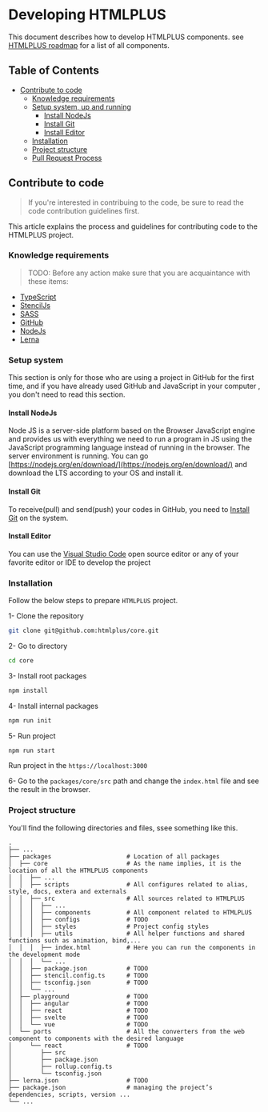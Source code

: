 # Developing HTMLPLUS
This document describes how to develop HTMLPLUS components. see [HTMLPLUS roadmap]() for a list of all components.

## Table of Contents
  - [Contribute to code](#contribute-to-code)
    - [Knowledge requirements](#knowledge-requirements)
    - [Setup system, up and running](#setup-system)
      - [Install NodeJs](#install-nodejs)
      - [Install Git](#install-git)
      - [Install Editor](#install-editor)
    - [Installation](#installation)
    - [Project structure](#project-structure)
    - [Pull Request Process](#pull-request-process)

## Contribute to code
> If you're interested in contribuing to the code, be sure to read the code contribution guidelines first.


This article explains the process and guidelines for contributing code to the HTMLPLUS project.

### Knowledge requirements
>TODO:
Before any action make sure that you are acquaintance with these items:
- [TypeScript](https://www.typescriptlang.org)
- [StencilJs](https://stenciljs.com)
- [SASS](https://sass-lang.com)
- [GitHub](https://github.com)
- [NodeJs](https://nodejs.org)
- [Lerna](https://lerna.js.org)

### Setup system
This section is only for those who are using a project in GitHub for the first time, and if you have already used GitHub and JavaScript in your computer , you don't need to read this section.

#### Install NodeJs
Node JS is a server-side platform based on the Browser JavaScript engine and provides us with everything we need to run a program in JS using the JavaScript programming language instead of running in the browser. The server environment is running.
You can go [https://nodejs.org/en/download/](https://nodejs.org/en/download/) and download the LTS according to your OS and install it.

#### Install Git
To receive(pull) and send(push) your codes in GitHub, you need to [Install Git](https://git-scm.com/download/win) on the system.

#### Install Editor
You can use the [Visual Studio Code](https://code.visualstudio.com/download) open source editor or any of your favorite editor or IDE to develop the project

### Installation
Follow the below steps to prepare `HTMLPLUS` project.

1- Clone the repository
```sh
git clone git@github.com:htmlplus/core.git
```

2- Go to directory
```sh
cd core
```

3- Install root packages
```sh
npm install
```

4- Install internal packages
```sh
npm run init
```

5- Run project
```sh
npm run start
```
Run project in the `https://localhost:3000`

6- Go to the `packages/core/src` path and change the `index.html` file and see the result in the browser.

### Project structure
You'll find the following directories and files, ssee something like this.

    .
    ├── ...
    ├── packages                     # Location of all packages
    │  ├── core                      # As the name implies, it is the location of all the HTMLPLUS components
    │  │  ├── ...
    │  │  ├── scripts                # All configures related to alias, style, docs, extera and externals
    │  │  ├── src                    # All sources related to HTMLPLUS
    │  │  │  ├── ...
    │  │  │  ├── components          # All component related to HTMLPLUS
    │  │  │  ├── configs             # TODO
    │  │  │  ├── styles              # Project config styles
    │  │  │  ├── utils               # All helper functions and shared functions such as animation, bind,...
    │  │  │  ├── index.html          # Here you can run the components in the development mode
    │  │  │  └── ...
    │  │  ├── package.json           # TODO
    │  │  ├── stencil.config.ts      # TODO
    │  │  ├── tsconfig.json          # TODO
    │  │  └── ...
    │  ├── playground                # TODO
    │  │  ├── angular                # TODO
    │  │  ├── react                  # TODO
    │  │  ├── svelte                 # TODO
    │  │  └── vue                    # TODO
    │  └── ports                     # All the converters from the web component to components with the desired language
    │     └── react                  # TODO
    │        ├── src
    │        ├── package.json
    │        ├── rollup.config.ts
    │        └── tsconfig.json
    ├── lerna.json                   # TODO
    ├── package.json                 # managing the project’s dependencies, scripts, version ...
    └── ...
